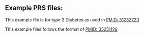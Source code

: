 ## Example PRS files:

This example file is for type 2 Diabetes as used in [PMID: 31232720](https://pubmed.ncbi.nlm.nih.gov/31232720/)

This example files follows the format of [PMID: 35251129](https://pubmed.ncbi.nlm.nih.gov/35251129/) 
